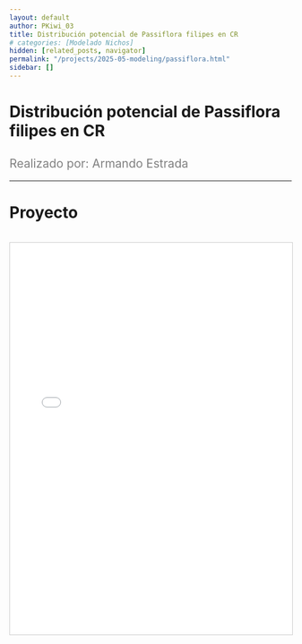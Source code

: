 ```yaml
---
layout: default
author: PKiwi_03
title: Distribución potencial de Passiflora filipes en CR
# categories: [Modelado Nichos]
hidden: [related_posts, navigator]
permalink: "/projects/2025-05-modeling/passiflora.html"
sidebar: []
---
```


# Distribución potencial de Passiflora filipes en CR

<h2 style="color: gray; font-weight: normal;">
Realizado por: Armando Estrada
</h2>

---

# Proyecto
<br>

<iframe 
    src="/assets/pdf/2024-10-r/2025-06-modeling/armando_estrada.pdf" 
    width="100%" 
    height="700" 
    style="border: 1px solid #ccc;"
></iframe>